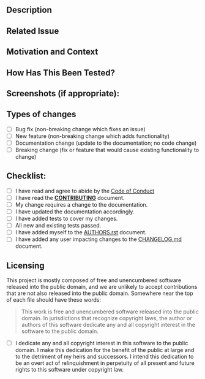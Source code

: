 <!--- Provide a general summary of your changes in the Title above -->

## Description
<!--- Describe your changes in detail -->

## Related Issue
<!--- This project only accepts pull requests related to open issues (GitIssues) -->
<!--- If suggesting a new feature or change, please discuss it in an issue first -->
<!--- If fixing a bug, there should be an issue describing it with steps to reproduce -->
<!--- Please link to the issue here: -->

## Motivation and Context
<!--- Why is this change required? What problem does it solve? -->

## How Has This Been Tested?
<!--- Please describe in detail how you tested your changes. -->
<!--- Include details of your testing environment, and the tests you ran to -->
<!--- see how your change affects other areas of the code, etc. -->

## Screenshots (if appropriate):

## Types of changes
<!--- What types of changes does your code introduce? Put an `x` in all the boxes that apply: -->
- [ ] Bug fix (non-breaking change which fixes an issue)
- [ ] New feature (non-breaking change which adds functionality)
- [ ] Documentation change (update to the documentation; no code change)
- [ ] Breaking change (fix or feature that would cause existing functionality to change)

## Checklist:
<!--- Go over all the following points, and put an `x` in all the boxes that apply. -->
<!--- If you're unsure about any of these, don't hesitate to ask. We're here to help! -->
<!--- - [ ] My code follows the code style of this project. -->
- [ ] I have read and agree to abide by the [Code of Conduct](https://usgs-astrogeology.github.io/code/)
- [ ] I have read the [**CONTRIBUTING**](https://github.com/USGS-Astrogeology/ISIS3/blob/dev/CONTRIBUTING.md) document.
- [ ] My change requires a change to the documentation.
- [ ] I have updated the documentation accordingly.
- [ ] I have added tests to cover my changes.
- [ ] All new and existing tests passed.
- [ ] I have added myself to the [AUTHORS.rst](https://github.com/USGS-Astrogeology/ISIS3/blob/dev/AUTHORS.rst) document.
- [ ] I have added any user impacting changes to the [CHANGELOG.md](https://github.com/USGS-Astrogeology/ISIS3/blob/dev/CHANGELOG.md) document.

## Licensing
This project is mostly composed of free and unencumbered software released into the public domain, and we are unlikely to accept contributions that are not also released into the public domain. Somewhere near the top of each file should have these words:

> This work is free and unencumbered software released into the public domain. In jurisdictions that recognize copyright laws, the author or authors of this software dedicate any and all copyright interest in the software to the public domain.

- [ ] I dedicate any and all copyright interest in this software to the public domain. I make this dedication for the benefit of the public at large and to the detriment of my heirs and successors. I intend this dedication to be an overt act of relinquishment in perpetuity of all present and future rights to this software under copyright law.
